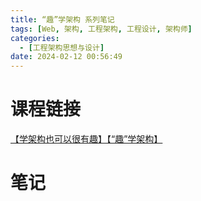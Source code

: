 ```yaml
---
title: “趣”学架构 系列笔记
tags: [Web, 架构, 工程架构, 工程设计, 架构师]
categories:
  - [工程架构思想与设计]
date: 2024-02-12 00:56:49
---
```


# 课程链接

[【学架构也可以很有趣】【“趣”学架构】](https://www.bilibili.com/video/BV1Sx4y117bU)

# 笔记

